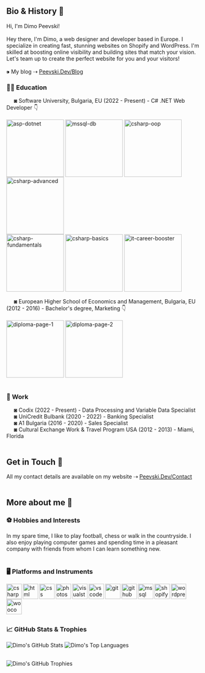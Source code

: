 <h2>Bio & History 👋</h2>
Hi, I'm Dimo Peevski!
<br><br>
Hey there, I'm Dimo, a web designer and developer based in Europe. I specialize in creating fast, stunning websites on Shopify and WordPress. I'm skilled at boosting online visibility and building sites that match your vision. Let's team up to create the perfect website for you and your visitors!
<br><br>
⁍ My blog ⇢ <a href="https://www.peevski.dev/blog" target="_blank">Peevski.Dev/Blog</a><br>
<h3>✍🏻 Education</h3>
&nbsp;&nbsp;&nbsp;&nbsp;&nbsp;◙ Software University, Bulgaria, EU (2022 - Present) - C# .NET Web Developer 👇 <br><br>
<a href="https://softuni.bg/Certificates/Details/206844/0e0581af" target="_blank"><img align="center" alt="asp-dotnet" width="150px" src="https://www.peevski.dev/wp-content/uploads/external-uploads/github-icons/csharp-asp-dotnet-fundamentals.png"/></a>
<a href="https://softuni.bg/certificates/details/185603/6810fdbc" target="_blank"><img align="center" alt="mssql-db" width="150px" src="https://www.peevski.dev/wp-content/uploads/external-uploads/github-icons/csharp-mssql-4.png"/></a>
<a href="https://softuni.bg/certificates/details/181073/faea0804" target="_blank"><img align="center" alt="csharp-oop" width="150px" src="https://www.peevski.dev/wp-content/uploads/external-uploads/github-icons/csharp-oop-3.png"/></a>
<a href="https://softuni.bg/certificates/details/173533/61b8e22b" target="_blank"><img align="center" alt="csharp-advanced" width="150px" src="https://www.peevski.dev/wp-content/uploads/external-uploads/github-icons/csharp-advanced-2.png"/></a>
<br>
<a href="https://softuni.bg/certificates/details/167055/7b00b8e6" target="_blank"><img align="center" alt="csharp-fundamentals" width="150px" src="https://www.peevski.dev/wp-content/uploads/external-uploads/github-icons/csharp-fundamentals-1.png"/></a>
<a href="https://softuni.bg/Certificates/Details/145896/699f5318" target="_blank"><img align="center" alt="csharp-basics" width="150px" src="https://www.peevski.dev/wp-content/uploads/external-uploads/github-icons/csharp-basics.png"/></a>
<a href="https://softuni.bg/Certificates/Details/198822/045ad402" target="_blank"><img align="center" alt="it-career-booster" width="150px" src="https://www.peevski.dev/wp-content/uploads/external-uploads/github-icons/it-career-booster.png"/></a>
<br><br>
&nbsp;&nbsp;&nbsp;&nbsp;&nbsp;◙ European Higher School of Economics and Management, Bulgaria, EU (2012 - 2016) - Bachelor's degree, Marketing 👇 <br><br>
<a href="https://www.peevski.dev/wp-content/uploads/external-uploads/github-icons/diploma-page-1-full-hd.pdf" target="_blank"><img align="center" alt="diploma-page-1" width="150px" src="https://www.peevski.dev/wp-content/uploads/external-uploads/github-icons/diploma-page-1.png"/></a>
<a href="https://www.peevski.dev/wp-content/uploads/external-uploads/github-icons/diploma-page-2-full-hd.pdf" target="_blank"><img align="center" alt="diploma-page-2" width="150px" src="https://www.peevski.dev/wp-content/uploads/external-uploads/github-icons/diploma-page-2.png"/></a>
<br><br>
<h3>💼 Work</h3>
&nbsp;&nbsp;&nbsp;&nbsp;&nbsp;◙ Codix (2022 - Present) - Data Processing and Variable Data Specialist<br>
&nbsp;&nbsp;&nbsp;&nbsp;&nbsp;◙ UniCredit Bulbank (2020 - 2022) - Banking Specialist<br>
&nbsp;&nbsp;&nbsp;&nbsp;&nbsp;◙ A1 Bulgaria (2016 - 2020) - Sales Specialist<br>
&nbsp;&nbsp;&nbsp;&nbsp;&nbsp;◙ Cultural Exchange Work & Travel Program USA (2012 - 2013) - Miami, Florida
<br><br>
<h2>Get in Touch 📧</h2>
All my contact details are available on my website ⇢ <a href="https://www.peevski.dev/contact" target="_blank">Peevski.Dev/Contact</a>
<br><br>
<h2>More about me 👦</h2>
<h3>⚽ Hobbies and Interests</h3>
In my spare time, I like to play football, chess or walk in the countryside. I also enjoy playing computer games and spending time in a pleasant company with friends from whom I can learn something new.
<br><br>
<h3>🖥️ Platforms and Instruments</h3>
<div><a href="#"><img align="left" alt="csharp" width="40px" height="40px" src="https://www.peevski.dev/wp-content/uploads/external-uploads/github-icons/csharp.png"/></a> 
<a href="#"><img align="left" alt="html" width="40px" height="40px" src="https://www.peevski.dev/wp-content/uploads/external-uploads/github-icons/html5.png"/></a> 
<a href="#"><img align="left" alt="css" width="40px" height="40px" src="https://www.peevski.dev/wp-content/uploads/external-uploads/github-icons/css3.png"/></a>  
<a href="#"><img align="left" alt="photoshop" width="40px" height="40px" src="https://www.peevski.dev/wp-content/uploads/external-uploads/github-icons/photoshop.png"/> 
<a href="#"><img align="left" alt="visualstudio" width="40px" height="40px" src="https://www.peevski.dev/wp-content/uploads/external-uploads/github-icons/visualstudio.png"/></a>  
<a href="#"><img align="left" alt="vscode" width="40px" height="40px" src="https://www.peevski.dev/wp-content/uploads/external-uploads/github-icons/vscode.png"/></a> 
<a href="#"><img align="left" alt="git" width="40px" height="40px" src="https://www.peevski.dev/wp-content/uploads/external-uploads/github-icons/git.png"/></a> 
<a href="#"><img align="left" alt="github" width="40px" height="40px" src="https://www.peevski.dev/wp-content/uploads/external-uploads/github-icons/github.png"/></a> 
<a href="#"><img align="left" alt="mssql" width="40px" height="40px" src="https://www.peevski.dev/wp-content/uploads/external-uploads/github-icons/mssqlserver.png"/></a> 
<a href="#"><img align="left" alt="shopify" width="40px" height="40px" src="https://www.peevski.dev/wp-content/uploads/external-uploads/github-icons/shopify.png"/></a> 
<a href="#"><img align="left" alt="wordpress" width="40px" height="40px" src="https://www.peevski.dev/wp-content/uploads/external-uploads/github-icons/wordpress.png"/></a> 
<a href="#"><img align="left" alt="woocommerce" width="40px" height="40px" src="https://www.peevski.dev/wp-content/uploads/external-uploads/github-icons/woocommerce.png"/></a> </div>
<br><br><br><br><br>
<h3>📈 GitHub Stats & Trophies</h3>

![Dimo's GitHub Stats](https://github-readme-stats.vercel.app/api?username=DimoPeevski&show_icons=true&hide_border=true) ![Dimo's Top Languages](https://github-readme-stats.vercel.app/api/top-langs/?username=DimoPeevski&layout=compact)
<br><br>

![Dimo's GitHub Trophies](https://github-profile-trophy.vercel.app/?username=DimoPeevski&column=8)

<!--All icons are credit from: "https://github.com/devicons/devicon/blob/master/icons/" -->

